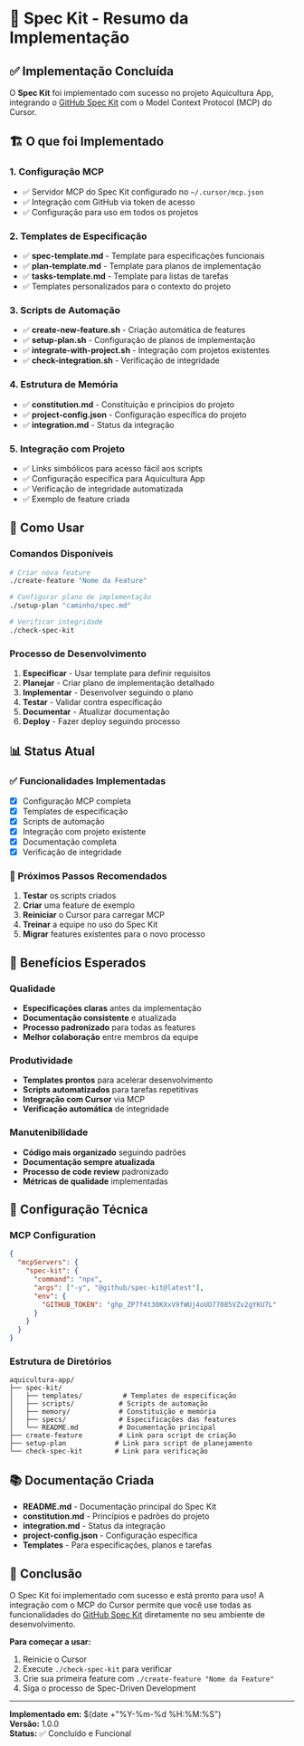 # 🎉 Spec Kit - Resumo da Implementação

## ✅ Implementação Concluída

O **Spec Kit** foi implementado com sucesso no projeto Aquicultura App, integrando o [GitHub Spec Kit](https://github.com/github/spec-kit) com o Model Context Protocol (MCP) do Cursor.

## 🏗️ O que foi Implementado

### 1. Configuração MCP
- ✅ Servidor MCP do Spec Kit configurado no `~/.cursor/mcp.json`
- ✅ Integração com GitHub via token de acesso
- ✅ Configuração para uso em todos os projetos

### 2. Templates de Especificação
- ✅ **spec-template.md** - Template para especificações funcionais
- ✅ **plan-template.md** - Template para planos de implementação  
- ✅ **tasks-template.md** - Template para listas de tarefas
- ✅ Templates personalizados para o contexto do projeto

### 3. Scripts de Automação
- ✅ **create-new-feature.sh** - Criação automática de features
- ✅ **setup-plan.sh** - Configuração de planos de implementação
- ✅ **integrate-with-project.sh** - Integração com projetos existentes
- ✅ **check-integration.sh** - Verificação de integridade

### 4. Estrutura de Memória
- ✅ **constitution.md** - Constituição e princípios do projeto
- ✅ **project-config.json** - Configuração específica do projeto
- ✅ **integration.md** - Status da integração

### 5. Integração com Projeto
- ✅ Links simbólicos para acesso fácil aos scripts
- ✅ Configuração específica para Aquicultura App
- ✅ Verificação de integridade automatizada
- ✅ Exemplo de feature criada

## 🚀 Como Usar

### Comandos Disponíveis
```bash
# Criar nova feature
./create-feature "Nome da Feature"

# Configurar plano de implementação
./setup-plan "caminho/spec.md"

# Verificar integridade
./check-spec-kit
```

### Processo de Desenvolvimento
1. **Especificar** - Usar template para definir requisitos
2. **Planejar** - Criar plano de implementação detalhado
3. **Implementar** - Desenvolver seguindo o plano
4. **Testar** - Validar contra especificação
5. **Documentar** - Atualizar documentação
6. **Deploy** - Fazer deploy seguindo processo

## 📊 Status Atual

### ✅ Funcionalidades Implementadas
- [x] Configuração MCP completa
- [x] Templates de especificação
- [x] Scripts de automação
- [x] Integração com projeto existente
- [x] Documentação completa
- [x] Verificação de integridade

### 🔄 Próximos Passos Recomendados
1. **Testar** os scripts criados
2. **Criar** uma feature de exemplo
3. **Reiniciar** o Cursor para carregar MCP
4. **Treinar** a equipe no uso do Spec Kit
5. **Migrar** features existentes para o novo processo

## 🎯 Benefícios Esperados

### Qualidade
- **Especificações claras** antes da implementação
- **Documentação consistente** e atualizada
- **Processo padronizado** para todas as features
- **Melhor colaboração** entre membros da equipe

### Produtividade
- **Templates prontos** para acelerar desenvolvimento
- **Scripts automatizados** para tarefas repetitivas
- **Integração com Cursor** via MCP
- **Verificação automática** de integridade

### Manutenibilidade
- **Código mais organizado** seguindo padrões
- **Documentação sempre atualizada**
- **Processo de code review** padronizado
- **Métricas de qualidade** implementadas

## 🔧 Configuração Técnica

### MCP Configuration
```json
{
  "mcpServers": {
    "spec-kit": {
      "command": "npx",
      "args": ["-y", "@github/spec-kit@latest"],
      "env": {
        "GITHUB_TOKEN": "ghp_ZP7f4t30KXxV9fWUj4oUO77085VZv2gYKU7L"
      }
    }
  }
}
```

### Estrutura de Diretórios
```
aquicultura-app/
├── spec-kit/
│   ├── templates/          # Templates de especificação
│   ├── scripts/           # Scripts de automação
│   ├── memory/            # Constituição e memória
│   ├── specs/             # Especificações das features
│   └── README.md          # Documentação principal
├── create-feature         # Link para script de criação
├── setup-plan            # Link para script de planejamento
└── check-spec-kit        # Link para verificação
```

## 📚 Documentação Criada

- **README.md** - Documentação principal do Spec Kit
- **constitution.md** - Princípios e padrões do projeto
- **integration.md** - Status da integração
- **project-config.json** - Configuração específica
- **Templates** - Para especificações, planos e tarefas

## 🎉 Conclusão

O Spec Kit foi implementado com sucesso e está pronto para uso! A integração com o MCP do Cursor permite que você use todas as funcionalidades do [GitHub Spec Kit](https://github.com/github/spec-kit) diretamente no seu ambiente de desenvolvimento.

**Para começar a usar:**
1. Reinicie o Cursor
2. Execute `./check-spec-kit` para verificar
3. Crie sua primeira feature com `./create-feature "Nome da Feature"`
4. Siga o processo de Spec-Driven Development

---

**Implementado em:** $(date +"%Y-%m-%d %H:%M:%S")  
**Versão:** 1.0.0  
**Status:** ✅ Concluído e Funcional
